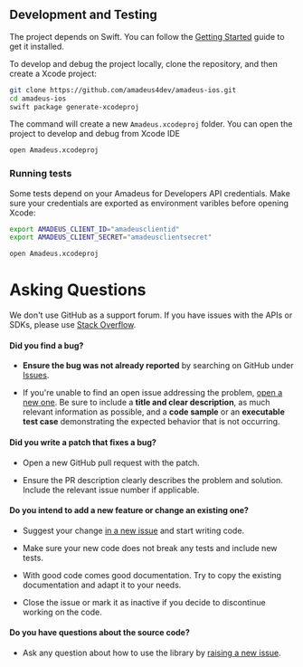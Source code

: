 ## Development and Testing

The project depends on Swift. You can follow the [Getting Started](https://swift.org/getting-started/) guide to get it installed.

To develop and debug the project locally, clone the repository, and then create a Xcode project:

```sh
git clone https://github.com/amadeus4dev/amadeus-ios.git
cd amadeus-ios
swift package generate-xcodeproj
```

The command will create a new `Amadeus.xcodeproj` folder. You can open the project to develop and debug from Xcode IDE

```sh
open Amadeus.xcodeproj
```
### Running tests

Some tests depend on your Amadeus for Developers API credentials. Make sure your credentials are exported as environment varibles before opening Xcode:

```sh
export AMADEUS_CLIENT_ID="amadeusclientid"
export AMADEUS_CLIENT_SECRET="amadeusclientsecret"

open Amadeus.xcodeproj
```

# Asking Questions

We don't use GitHub as a support forum. If you have issues with the APIs or SDKs, please use [Stack Overflow](https://stackoverflow.com/questions/tagged/amadeus).

#### **Did you find a bug?**

* **Ensure the bug was not already reported** by searching on GitHub under [Issues](https://github.com/amadeus4dev/amadeus-ios/issues).

* If you're unable to find an open issue addressing the problem, [open a new one](https://github.com/amadeus4dev/amadeus-ios/issues/new). Be sure to include a **title and clear description**, as much relevant information as possible, and a **code sample** or an **executable test case** demonstrating the expected behavior that is not occurring.

#### **Did you write a patch that fixes a bug?**

* Open a new GitHub pull request with the patch.

* Ensure the PR description clearly describes the problem and solution. Include the relevant issue number if applicable.

#### **Do you intend to add a new feature or change an existing one?**

* Suggest your change [in a new issue](https://github.com/amadeus4dev/amadeus-python/ios/new) and start writing code.

* Make sure your new code does not break any tests and include new tests.

* With good code comes good documentation. Try to copy the existing documentation and adapt it to your needs.

* Close the issue or mark it as inactive if you decide to discontinue working on the code.

#### **Do you have questions about the source code?**

* Ask any question about how to use the library by [raising a new issue](https://github.com/amadeus4dev/amadeus-ios/issues/new).
